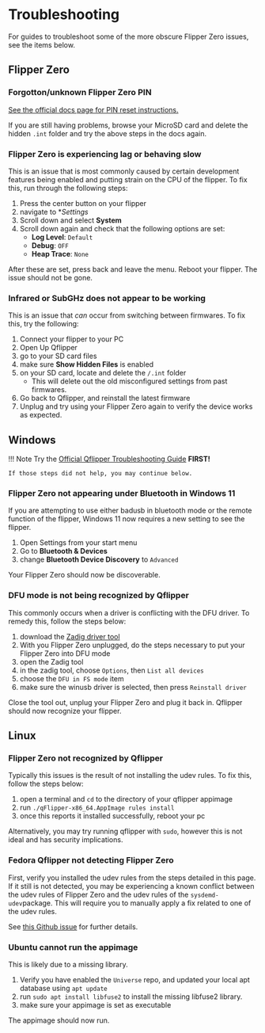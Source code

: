# Troubleshooting
For guides to troubleshoot some of the more obscure Flipper Zero issues, see the items below.


## Flipper Zero

### Forgotton/unknown Flipper Zero PIN
[See the official docs page for PIN reset instructions.](https://docs.flipper.net/basics/control#c_9ya)

If you are still having problems, browse your MicroSD card and delete the hidden `.int` folder and try the above steps in the docs again. 


### Flipper Zero is experiencing lag or behaving slow
This is an issue that is most commonly caused by certain development features being enabled and putting strain on the CPU of the flipper. 
To fix this, run through the following steps:

1. Press the center button on your flipper
1. navigate to **Settings*
1. Scroll down and select **System**
1. Scroll down again and check that the following options are set:
    - **Log Level**: `Default`
    - **Debug**: `OFF`
    - **Heap Trace**: `None`

After these are set, press back and leave the menu. Reboot your flipper. The issue should not be gone. 

### Infrared or SubGHz does not appear to be working
This is an issue that *can* occur from switching between firmwares. To fix this, try the following:

1. Connect your flipper to your PC
1. Open Up Qflipper
1. go to your SD card files
1. make sure **Show Hidden Files** is enabled
1. on your SD card, locate and delete the `/.int` folder
    - This will delete out the old misconfigured settings from past firmwares.
1. Go back to Qflipper, and reinstall the latest firmware
1. Unplug and try using your Flipper Zero again to verify the device works as expected.

## Windows

!!! Note
    Try the [Official Qflipper Troubleshooting Guide](https://docs.flipper.net/qflipper/windows-debug) **FIRST!**
    
    If those steps did not help, you may continue below.

### Flipper Zero not appearing under Bluetooth in Windows 11
If you are attempting to use either badusb in bluetooth mode or the remote function of the flipper, Windows 11 now requires a new setting to see the flipper. 

1. Open Settings from your start menu
1. Go to **Bluetooth & Devices**
1. change **Bluetooth Device Discovery** to `Advanced`

Your Flipper Zero should now be discoverable. 

### DFU mode is not being recognized by Qflipper
This commonly occurs when a driver is conflicting with the DFU driver.
To remedy this, follow the steps below:

1. download the [Zadig driver tool](https://github.com/pbatard/libwdi/releases/)
1. With you Flipper Zero unplugged, do the steps necessary to put your Flipper Zero into DFU mode
1. open the Zadig tool
1. in the zadig tool, choose `Options`, then `List all devices`
1. choose the `DFU in FS mode` item
1. make sure the winusb driver is selected, then press `Reinstall driver`

Close the tool out, unplug your Flipper Zero and plug it back in. Qflipper should now recognize your flipper.

## Linux

### Flipper Zero not recognized by Qflipper
Typically this issues is the result of not installing the udev rules. To fix this, follow the steps below:

1. open a terminal and `cd` to the directory of your qflipper appimage
1. run `./qFlipper-x86_64.AppImage rules install `
1. once this reports it installed successfully, reboot your pc

Alternatively, you may try running qflipper with `sudo`, however this is not ideal and has security implications. 

### Fedora Qflipper not detecting Flipper Zero
First, verify you installed the udev rules from the steps detailed in this page.
If it still is not detected, you may be experiencing a known conflict between the udev rules of Flipper Zero and the udev rules of the `sysdemd-udev`package.
This will require you to manually apply a fix related to one of the udev rules.

See [this Github issue](https://github.com/flipperdevices/qFlipper/issues/154#issuecomment-1371038376) for further details. 

### Ubuntu cannot run the appimage
This is likely due to a missing library. 

1. Verify you have enabled the `Universe` repo, and updated your local apt database using `apt update` 
1. run `sudo apt install libfuse2` to install the missing libfuse2 library. 
1. make sure your appimage is set as executable

The appimage should now run. 
